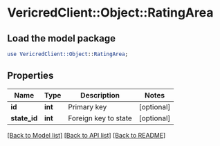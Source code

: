 # VericredClient::Object::RatingArea

## Load the model package
```perl
use VericredClient::Object::RatingArea;
```

## Properties
Name | Type | Description | Notes
------------ | ------------- | ------------- | -------------
**id** | **int** | Primary key | [optional] 
**state_id** | **int** | Foreign key to state | [optional] 

[[Back to Model list]](../README.md#documentation-for-models) [[Back to API list]](../README.md#documentation-for-api-endpoints) [[Back to README]](../README.md)


